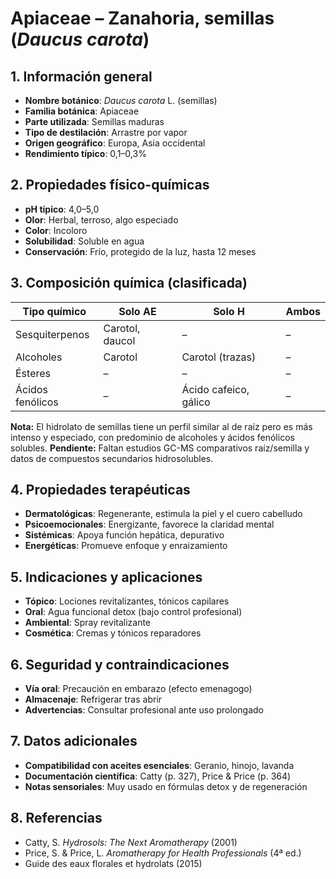 # Apiaceae – Zanahoria, semillas (*Daucus carota*)

## 1. Información general
- **Nombre botánico**: *Daucus carota* L. (semillas)
- **Familia botánica**: Apiaceae
- **Parte utilizada**: Semillas maduras
- **Tipo de destilación**: Arrastre por vapor
- **Origen geográfico**: Europa, Asia occidental
- **Rendimiento típico**: 0,1–0,3%

## 2. Propiedades físico-químicas
- **pH típico**: 4,0–5,0
- **Olor**: Herbal, terroso, algo especiado
- **Color**: Incoloro
- **Solubilidad**: Soluble en agua
- **Conservación**: Frío, protegido de la luz, hasta 12 meses

## 3. Composición química (clasificada)
| Tipo químico        | Solo AE                    | Solo H                   | Ambos       |
|--------------------|----------------------------|--------------------------|-------------|
| Sesquiterpenos     | Carotol, daucol            | –                        | –           |
| Alcoholes          | Carotol                    | Carotol (trazas)         | –           |
| Ésteres            | –                          | –                        | –           |
| Ácidos fenólicos   | –                          | Ácido cafeico, gálico    | –           |

**Nota:** El hidrolato de semillas tiene un perfil similar al de raíz pero es más intenso y especiado, con predominio de alcoholes y ácidos fenólicos solubles.
**Pendiente:** Faltan estudios GC-MS comparativos raíz/semilla y datos de compuestos secundarios hidrosolubles.

## 4. Propiedades terapéuticas
- **Dermatológicas**: Regenerante, estimula la piel y el cuero cabelludo
- **Psicoemocionales**: Energizante, favorece la claridad mental
- **Sistémicas**: Apoya función hepática, depurativo
- **Energéticas**: Promueve enfoque y enraizamiento

## 5. Indicaciones y aplicaciones
- **Tópico**: Lociones revitalizantes, tónicos capilares
- **Oral**: Agua funcional detox (bajo control profesional)
- **Ambiental**: Spray revitalizante
- **Cosmética**: Cremas y tónicos reparadores

## 6. Seguridad y contraindicaciones
- **Vía oral**: Precaución en embarazo (efecto emenagogo)
- **Almacenaje**: Refrigerar tras abrir
- **Advertencias**: Consultar profesional ante uso prolongado

## 7. Datos adicionales
- **Compatibilidad con aceites esenciales**: Geranio, hinojo, lavanda
- **Documentación científica**: Catty (p. 327), Price & Price (p. 364)
- **Notas sensoriales**: Muy usado en fórmulas detox y de regeneración

## 8. Referencias
- Catty, S. *Hydrosols: The Next Aromatherapy* (2001)
- Price, S. & Price, L. *Aromatherapy for Health Professionals* (4ª ed.)
- Guide des eaux florales et hydrolats (2015)

